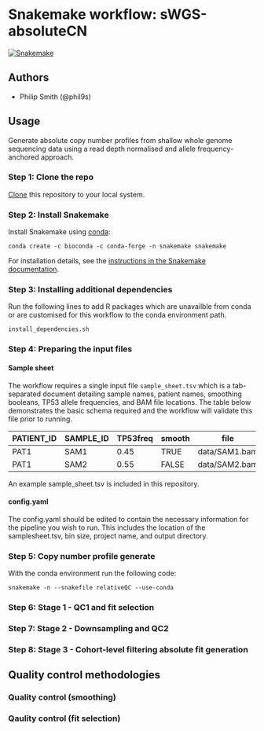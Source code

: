 # Snakemake workflow: sWGS-absoluteCN

[![Snakemake](https://img.shields.io/badge/snakemake-≥5.10.0-brightgreen.svg)](https://snakemake.bitbucket.io)

## Authors

* Philip Smith (@phil9s)

## Usage

Generate absolute copy number profiles from shallow whole genome sequencing data using a read depth normalised and allele frequency-anchored approach.

### Step 1: Clone the repo

[Clone](https://help.github.com/en/articles/cloning-a-repository) this repository to your local system.

### Step 2: Install Snakemake

Install Snakemake using [conda](https://conda.io/projects/conda/en/latest/user-guide/install/index.html):

```
conda create -c bioconda -c conda-forge -n snakemake snakemake
```

For installation details, see the [instructions in the Snakemake documentation](https://snakemake.readthedocs.io/en/stable/getting_started/installation.html).

### Step 3: Installing additional dependencies

Run the following lines to add R packages which are unavailble from conda or are customised for this workflow to the conda environment path.

```
install_dependencies.sh
```

### Step 4: Preparing the input files

#### Sample sheet

The workflow requires a single input file `sample_sheet.tsv` which is a tab-separated document detailing sample names, patient names, smoothing booleans, TP53 allele frequencies, and BAM file locations. The table below demonstrates the basic schema required and the workflow will validate this file prior to running.

|PATIENT_ID|SAMPLE_ID|TP53freq|smooth|file         |
|----------|---------|--------|------|-------------|
|PAT1      |SAM1     |0.45    |TRUE  |data/SAM1.bam|
|PAT1      |SAM2     |0.55    |FALSE |data/SAM2.bam|

An example sample_sheet.tsv is included in this repository.

#### config.yaml

The config.yaml should be edited to contain the necessary information for the pipeline you wish to run. This includes the location of the samplesheet.tsv, bin size, project name, and output directory.

### Step 5: Copy number profile generate

With the conda environment run the following code:

```
snakemake -n --snakefile relativeQC --use-conda
```

### Step 6: Stage 1 - QC1 and fit selection


### Step 7: Stage 2 - Downsampling and QC2


### Step 8: Stage 3 - Cohort-level filtering absolute fit generation

## Quality control methodologies

### Quality control (smoothing)

### Qaulity control (fit selection)



